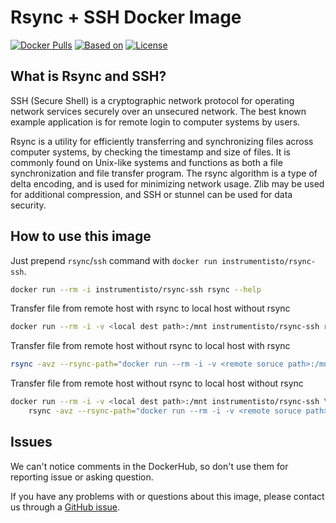Rsync + SSH Docker Image
========================

[![Docker Pulls](https://img.shields.io/docker/pulls/instrumentisto/rsync-ssh.svg)](https://hub.docker.com/r/instrumentisto/rsync-ssh) [![Based on](https://img.shields.io/badge/based%20on-alpine-blue.svg)][12] [![License](https://img.shields.io/badge/license-MIT-blue.svg)](https://github.com/instrumentisto/rsync-ssh-docker-image/blob/master/LICENSE.md)




## What is Rsync and SSH?

SSH (Secure Shell) is a cryptographic network protocol for operating network services securely over an unsecured network. The best known example application is for remote login to computer systems by users.

Rsync is a utility for efficiently transferring and synchronizing files across computer systems, by checking the timestamp and size of files. It is commonly found on Unix-like systems and functions as both a file synchronization and file transfer program. The rsync algorithm is a type of
delta encoding, and is used for minimizing network usage. Zlib may be used for additional compression, and SSH or stunnel can be used for data security.




## How to use this image

Just prepend `rsync`/`ssh` command with `docker run instrumentisto/rsync-ssh`.

```bash
docker run --rm -i instrumentisto/rsync-ssh rsync --help
```

Transfer file from remote host with rsync to local host without rsync

```bash 
docker run --rm -i -v <local dest path>:/mnt instrumentisto/rsync-ssh rsync -avz <remote host>:<remote soruce path> /mnt/
```

Transfer file from remote host without rsync to local host with rsync

```bash
rsync -avz --rsync-path="docker run --rm -i -v <remote soruce path>:/mnt instrumentisto/rsync-ssh rsync" <remote host>:/mnt/ <local dest path>
```

Transfer file from remote host without rsync to local host without rsync

```bash
docker run --rm -i -v <local dest path>:/mnt instrumentisto/rsync-ssh \
    rsync -avz --rsync-path="docker run --rm -i -v <remote soruce path>:/mnt instrumentisto/rsync-ssh rsync" <remote host>:/mnt/ /mnt/
```




## Issues

We can't notice comments in the DockerHub, so don't use them for reporting issue or asking question.

If you have any problems with or questions about this image, please contact us through a [GitHub issue][10].





[10]: https://github.com/instrumentisto/rsync-ssh-docker-image/issues
[12]: https://hub.docker.com/_/alpine
